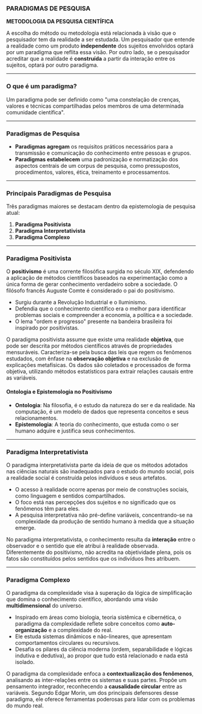 ### PARADIGMAS DE PESQUISA  
**METODOLOGIA DA PESQUISA CIENTÍFICA**

A escolha do método ou metodologia está relacionada à visão que o pesquisador tem da realidade a ser estudada. Um pesquisador que entende a realidade como um produto **independente** dos sujeitos envolvidos optará por um paradigma que reflita essa visão. Por outro lado, se o pesquisador acreditar que a realidade é **construída** a partir da interação entre os sujeitos, optará por outro paradigma.

---

### O que é um paradigma?  
Um paradigma pode ser definido como "uma constelação de crenças, valores e técnicas compartilhadas pelos membros de uma determinada comunidade científica".

---

### Paradigmas de Pesquisa  
- **Paradigmas agregam** os requisitos práticos necessários para a transmissão e comunicação do conhecimento entre pessoas e grupos.
- **Paradigmas estabelecem** uma padronização e normatização dos aspectos centrais de um corpus de pesquisa, como pressupostos, procedimentos, valores, ética, treinamento e processamentos.

---

### Principais Paradigmas de Pesquisa  
Três paradigmas maiores se destacam dentro da epistemologia de pesquisa atual:
1. **Paradigma Positivista**  
2. **Paradigma Interpretativista**  
3. **Paradigma Complexo**

---

### Paradigma Positivista  
O **positivismo** é uma corrente filosófica surgida no século XIX, defendendo a aplicação de métodos científicos baseados na experimentação como a única forma de gerar conhecimento verdadeiro sobre a sociedade. O filósofo francês Auguste Comte é considerado o pai do positivismo.

- Surgiu durante a Revolução Industrial e o Iluminismo.
- Defendia que o conhecimento científico era o melhor para identificar problemas sociais e compreender a economia, a política e a sociedade.
- O lema "ordem e progresso" presente na bandeira brasileira foi inspirado por positivistas.

O paradigma positivista assume que existe uma realidade **objetiva**, que pode ser descrita por métodos científicos através de propriedades mensuráveis. Caracteriza-se pela busca das leis que regem os fenômenos estudados, com ênfase na **observação objetiva** e na exclusão de explicações metafísicas. Os dados são coletados e processados de forma objetiva, utilizando métodos estatísticos para extrair relações causais entre as variáveis.

#### Ontologia e Epistemologia no Positivismo  
- **Ontologia**: Na filosofia, é o estudo da natureza do ser e da realidade. Na computação, é um modelo de dados que representa conceitos e seus relacionamentos.
- **Epistemologia**: A teoria do conhecimento, que estuda como o ser humano adquire e justifica seus conhecimentos.

---

### Paradigma Interpretativista  
O paradigma interpretativista parte da ideia de que os métodos adotados nas ciências naturais são inadequados para o estudo do mundo social, pois a realidade social é construída pelos indivíduos e seus artefatos.

- O acesso à realidade ocorre apenas por meio de construções sociais, como linguagem e sentidos compartilhados.
- O foco está nas percepções dos sujeitos e no significado que os fenômenos têm para eles.
- A pesquisa interpretativa não pré-define variáveis, concentrando-se na complexidade da produção de sentido humano à medida que a situação emerge.

No paradigma interpretativista, o conhecimento resulta da **interação** entre o observador e o sentido que ele atribui à realidade observada. Diferentemente do positivismo, não acredita na objetividade plena, pois os fatos são constituídos pelos sentidos que os indivíduos lhes atribuem.

---

### Paradigma Complexo  
O paradigma da complexidade visa à superação da lógica de simplificação que domina o conhecimento científico, abordando uma visão **multidimensional** do universo.

- Inspirado em áreas como biologia, teoria sistêmica e cibernética, o paradigma da complexidade reflete sobre conceitos como **auto-organização** e a complexidade do real.
- Ele estuda sistemas dinâmicos e não-lineares, que apresentam comportamentos circulares ou recursivos.
- Desafia os pilares da ciência moderna (ordem, separabilidade e lógicas indutiva e dedutiva), ao propor que tudo está relacionado e nada está isolado.

O paradigma da complexidade enfoca a **contextualização dos fenômenos**, analisando as inter-relações entre os sistemas e suas partes. Propõe um pensamento integrador, reconhecendo a **causalidade circular** entre as variáveis. Segundo Edgar Morin, um dos principais defensores desse paradigma, ele oferece ferramentas poderosas para lidar com os problemas do mundo real.


